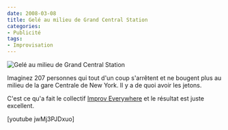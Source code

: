 ```yaml
---
date: 2008-03-08
title: Gelé au milieu de Grand Central Station
categories:
- Publicité
tags:
- Improvisation
---
```

<img src="https://dlgjp9x71cipk.cloudfront.net/2008/03/improve.png" alt="Gelé au milieu de Grand Central Station" />

Imaginez 207 personnes qui tout d'un coup s'arrêtent et ne bougent plus au milieu de la gare Centrale de New York. Il y a de quoi avoir les jetons.

C'est ce qu'a fait le collectif <a href="https://improveverywhere.com/" title="Site du collectif Improv Everywhere">Improv Everywhere</a> et le résultat est juste excellent.

<!--more-->

[youtube jwMj3PJDxuo]
